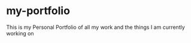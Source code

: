 # my-portfolio
This is my Personal Portfolio of all my work and the things I am currently working on
